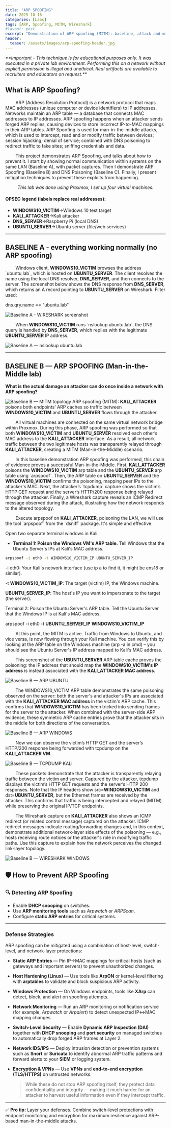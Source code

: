 ```yaml
---
title: "ARP SPOOFING"
date: 2025-10-16
categories: [Labs]
tags: [ARP, Spoofing, MITM, Wireshark]
#layout: post
excerpt: "Demonstration of ARP spoofing (MITM): baseline, attack and mitigations."
header:
  teaser: /assets/images/arp-spoofing-header.jpg
---
```


<em>
**Important - This technique is for educational purposes only. It was executed in a private lab environment. Performing this on a network without explicit permission is illegal and unethical. Real artifacts are available to recruiters and educators on request.**</em>

## What is ARP Spoofing?

<div class="justify-text">
<p class="indent" style="text-indent: 2rem;">ARP (Address Resolution Protocol) is a network protocol that maps MAC addresses (unique computer or device identifiers) to IP addresses. Networks maintain an ARP table — a database that connects MAC addresses to IP addresses. ARP spoofing happens when an attacker sends forged ARP replies, causing devices to store incorrect IP-to-MAC mappings in their ARP tables. ARP Spoofing is used for man-in-the-middle attacks, which is used to intercept, read and or modify traffic between devices; session hijacking; denial of service; combined with DNS poisoning to redirect traffic to fake sites; sniffing credentials and data.</p>

<p class="indent" style="text-indent: 2rem;">This project demonstrates ARP Spoofing, and talks about how to prevent it. I start by showing normal communication within systems on the same LAN (Baseline A), with packet captures. Then I demonstrate ARP Spoofing (Baseline B) and DNS Poisoning (Baseline C). Finally, I present mitigation techniques to prevent these exploits from happening.</p>

</div>
<p style="text-align:center"><em>This lab was done using Proxmox, I set up four virtual machines:</em></p>

<h4>OPSEC legend (labels replace real addresses):</h4>

<ul class="opsec-list">
  <li><span class="label"><strong>WINDOWS10_VICTIM</strong></span><span class="arrow">→</span><span class="desc">Windows 10 test target</span></li>
  <li><span class="label"><strong>KALI_ATTACKER</strong></span><span class="arrow">→</span><span class="desc">Kali attacker</span></li>
  <li><span class="label"><strong>DNS_SERVER</strong></span><span class="arrow">→</span><span class="desc">Raspberry Pi (local DNS)</span></li>
  <li><span class="label"><strong>UBUNTU_SERVER</strong></span><span class="arrow">→</span><span class="desc">Ubuntu server (file/web services)</span></li>
</ul>

---

## BASELINE A - everything working normally (no ARP spoofing)

<p class="indent" style="text-indent: 2rem;">Windows client, <strong>WINDOWS10_VICTIM</strong> browses the address `ubuntu.lab`, which is hosted on <strong>UBUNTU_SERVER</strong>. The client resolves the name using the local DNS resolver, <strong>DNS_SERVER</strong>, and then connects to the server. The screenshot below shows the DNS response from <strong>DNS_SERVER</strong>, which returns an A record pointing to <strong>UBUNTU_SERVER</strong> on Wireshark. Filter used:</p>

dns.qry.name == "ubuntu.lab"

![Baseline A - WIRESHARK screenshot](/assets/images/BASE_A_WIRESHARK_DNS.png)

<p class="indent" style="text-indent: 2rem;">When <strong>WINDOWS10_VICTIM</strong> runs `nslookup ubuntu.lab`, the DNS query is handled by <strong>DNS_SERVER</strong>, which replies with the legitimate <strong>UBUNTU_SERVER</strong> IP address.</p>

![Baseline A — nslookup ubuntu.lab](/assets/images/BASE_A_WINDOWS_NSLOOKUP.png)

---

## BASELINE B — ARP SPOOFING (Man-in-the-Middle lab)

**What is the actual damage an attacker can do once inside a network with ARP spoofing?**

![Baseline B — MITM topology](/assets/images/FINAL_BASE_B_SYSTEMS.png)
ARP spoofing (MITM): **KALI_ATTACKER** poisons both endpoints’ ARP caches so traffic between **WINDOWS10_VICTIM** and **UBUNTU_SERVER** flows through the attacker.

<p class="indent" style="text-indent: 2rem;">All virtual machines are connected on the same virtual network bridge within Proxmox. During this phase, ARP spoofing was performed so that both <strong>WINDOWS10_VICTIM</strong> and <strong>UBUNTU_SERVER</strong> resolved each other’s MAC address to the <strong>KALI_ATTACKER</strong> interface. As a result, all network traffic between the two legitimate hosts was transparently relayed through <strong>KALI_ATTACKER</strong>, creating a MITM (Man-in-the-Middle) scenario.</p>

<p class="indent" style="text-indent: 2rem;">In this baseline demonstration ARP spoofing was performed, this chain of evidence proves a successful Man-in-the-Middle. First, <strong>KALI_ATTACKER</strong> poisons the <strong>WINDOWS10_VICTIM</strong> arp table and the <strong>UBUNTU_SERVER</strong> arp table using `arpspoof`. Then, the ARP table on <strong>UBUNTU_SERVER</strong> and the <strong>WINDOWS10_VICTIM</strong> confirms the poisoning, mapping peer IPs to the attacker's MAC. Next, the attacker’s `tcpdump` capture shows the victim’s HTTP GET request and the server’s HTTP/200 response being relayed through the attacker. Finally, a Wireshark capture reveals an ICMP Redirect message observed during the attack, illustrating how the network responds to the altered topology.</p>

<p class="indent" style="text-indent: 2rem;">Execute arpspoof on <strong>KALI_ATTACKER</strong>, poisoning the LAN, we will use the tool `arpspoof` from the `dsniff` package. It's simple and effective.</p>

Open two separate terminal windows in Kali.

- **Terminal 1: Poison the Windows VM's ARP table.** Tell Windows that the Ubuntu Server's IPs at Kali's MAC address.

```bash
arpspoof -i eth0 -t WINDOWS10_VICTIM_IP UBUNTU_SERVER_IP
```

-i eth0: Your Kali's network interface (use ip a to find it, it might be ens18 or similar).

-t <strong>WINDOWS10_VICTIM_IP</strong>: The target (victim) IP, the Windows machine.

<strong>UBUNTU_SERVER_IP</strong>: The host's IP you want to impersonate to the target (the server).

Terminal 2: Poison the Ubuntu Server's ARP table. Tell the Ubuntu Server that the Windows IP is at Kali's MAC address.

arpspoof -i eth0 -t <strong>UBUNTU_SERVER_IP</strong> <strong>WINDOWS10_VICTIM_IP</strong>

<p class="indent" style="text-indent: 2rem;">At this point, the MITM is active. Traffic from Windows to Ubuntu, and vice versa, is now flowing through your Kali machine. You can verify this by looking at the ARP table on the Windows machine (arp -a in cmd) – you should see the Ubuntu Server's IP address mapped to Kali's MAC address.</p>

<p class="indent" style="text-indent: 2rem;">This screenshot of the <strong>UBUNTU_SERVER</strong> ARP table cache proves the poisoning: the IP address that should map the <strong>WINDOWS10_VICTIM's IP address</strong> is instead associated with the <strong>KALI_ATTACKER MAC address</strong>.</p>

![Baseline B — ARP UBUNTU](/assets/images/BASE_B_UBUNTU_ARP_2.png)

<p class="indent" style="text-indent: 2rem;">The WINDOWS10_VICTIM ARP table demonstrates the same poisoning observed on the server: both the server's and attacker's IPs are associated with the <strong>KALI_ATTACKER MAC address</strong> in the victim's ARP cache. This confirms that <strong>WINDOWS10_VICTIM</strong> has been tricked into sending frames for the server to the attacker. When combined with the server-side ARP evidence, these symmetric ARP cache entries prove that the attacker sits in the middle for both directions of the conversation.</p>

![Baseline B — ARP WINDOWS](/assets/images/BASE_B_ARP_WINDOWS.png)

<p class="indent" style="text-indent: 2rem;">Now we can observe the victim’s HTTP GET and the server’s HTTP/200 response being forwarded with tcpdump on the <strong>KALI_ATTACKER VM</strong>.</p>

![Baseline B — TCPDUMP KALI](/assets/images/BASE_B_KALI_ATTACKER_TCP_DUMP_ARP_SPOOFING.png)

<p class="indent" style="text-indent: 2rem;">These packets demonstrate that the attacker is transparently relaying traffic between the victim and server. Captured by the attacker, tcpdump displays the victim’s HTTP GET requests and the server’s HTTP 200 responses. Note that the IP headers show src=<strong>WINDOWS10_VICTIM</strong> and dst=<strong>UBUNTU_SERVER</strong>, but the Ethernet frames are received by the attacker. This confirms that traffic is being intercepted and relayed (MITM) while preserving the original IP/TCP endpoints.</p>

<p class="indent" style="text-indent: 2rem;">The Wireshark capture on <strong>KALI_ATTACKER</strong> also shows an ICMP redirect (or related control message) captured on the attacker. ICMP redirect messages indicate routing/forwarding changes and, in this context, demonstrate additional network-layer side effects of the poisoning — e.g., hosts receiving route notices or the attacker's role in modifying traffic paths. Use this capture to explain how the network perceives the changed link-layer topology.</p>

![Baseline B — WIRESHARK WINDOWS](/assets/images/BASE_B_WIN10_WIRESHARK_ARP.png)

## 🛡️ How to Prevent ARP Spoofing

### 🔍 Detecting ARP Spoofing

- Enable **DHCP snooping** on switches.
- Use **ARP monitoring tools** such as _Arpwatch_ or _ARPScan_.
- Configure **static ARP entries** for critical systems.

---

### Defense Strategies

ARP spoofing can be mitigated using a combination of host-level, switch-level, and network-layer protections:

- **Static ARP Entries** — Pin IP→MAC mappings for critical hosts (such as gateways and important servers) to prevent unauthorized changes.

- **Host Hardening (Linux)** — Use tools like **ArpON** or kernel-level filtering with **arptables** to validate and block suspicious ARP activity.

- **Windows Protection** — On Windows endpoints, tools like **XArp** can detect, block, and alert on spoofing attempts.

- **Network Monitoring** — Run an ARP monitoring or notification service (for example, _Arpwatch_ or _Arpalert_) to detect unexpected IP↔MAC mapping changes.

- **Switch-Level Security** — Enable **Dynamic ARP Inspection (DAI)** together with **DHCP snooping** and **port security** on managed switches to automatically drop forged ARP frames at Layer 2.

- **Network IDS/IPS** — Deploy intrusion detection or prevention systems such as **Snort** or **Suricata** to identify abnormal ARP traffic patterns and forward alerts to your **SIEM** or logging system.

- **Encryption & VPNs** — Use **VPNs** and **end-to-end encryption (TLS/HTTPS)** on untrusted networks.
  > While these do not stop ARP spoofing itself, they protect data confidentiality and integrity — making it much harder for an attacker to harvest useful information even if they intercept traffic.

---

✅ **Pro tip:** Layer your defenses. Combine switch-level protections with endpoint monitoring and encryption for maximum resilience against ARP-based man-in-the-middle attacks.
